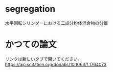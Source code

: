 # segregation
水平回転シリンダーにおける二成分粉体混合物の分離

# かつての論文
リンクは新しいタブで開いてください。  
https://aip.scitation.org/doi/abs/10.1063/1.1764073

<br />
<br />
<br />
